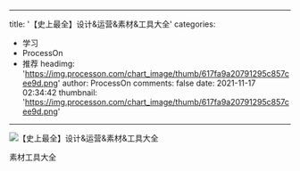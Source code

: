 
---
title: '【史上最全】设计&运营&素材&工具大全'
categories: 
 - 学习
 - ProcessOn
 - 推荐
headimg: 'https://img.processon.com/chart_image/thumb/617fa9a20791295c857cee9d.png'
author: ProcessOn
comments: false
date: 2021-11-17 02:34:42
thumbnail: 'https://img.processon.com/chart_image/thumb/617fa9a20791295c857cee9d.png'
---

<div>   
<img class="thumb" alt="【史上最全】设计&运营&素材&工具大全" src="https://img.processon.com/chart_image/thumb/617fa9a20791295c857cee9d.png" referrerpolicy="no-referrer">
<p>素材工具大全</p>  
</div>
            